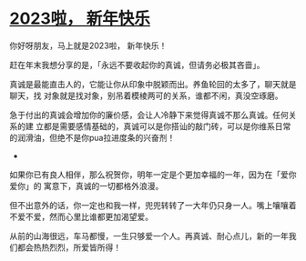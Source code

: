 # [2023啦， 新年快乐](https://github.com/platojobs/SFLOG/issues/292)

你好呀朋友，马上就是2023啦， 新年快乐！

赶在年末我想分享的是，「永远不要收起你的真诚，但请务必极其吝啬」。

真诚是最能直击人的，它能让你从印象中脱颖而出。养鱼轮回的太多了，聊天就是聊天，找
对象就是找对象，别吊着模棱两可的关系，谁都不闲，真没空琢磨。

急于付出的真诚会增加你的廉价感，会让人冷静下来觉得真诚不那么真诚。任何关系的建
立都是需要感情基础的，真诚可以是你搭讪的敲门砖，可以是你维系日常的润滑油，但绝不是你pua拉进度条的兴奋剂！

-

如果你已有良人相伴，那么祝贺你，明年一定是个更加幸福的一年，因为在「爱你爱你」的
寓意下，真诚的一切都格外浪漫。

但不出意外的话，你一定也和我一样，兜兜转转了一大年仍只身一人。嘴上嚷嚷着不爱不爱，然而心里比谁都更加渴望爱。

从前的山海很远，车马都慢，一生只够爱一个人。再真诚、耐心点儿，新的一年我们都会热热烈烈，所爱皆所得！